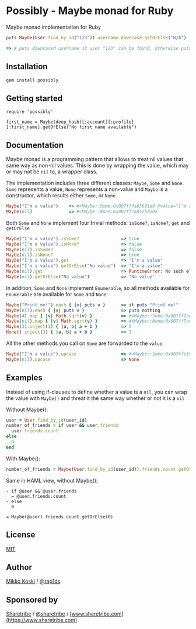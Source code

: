 # Possibly - Maybe monad for Ruby

Maybe monad implementation for Ruby

```ruby
puts Maybe(User.find_by_id("123")).username.downcase.getOrElse("N/A")

=> # puts downcased username if user "123" can be found, otherwise puts "N/A"
```

## Installation

```ruby
gem install possibly
```

## Getting started

```
require 'possibly'

first_name = Maybe(deep_hash)[:account][:profile][:first_name].getOrElse("No first name available")
```

## Documentation

Maybe monad is a programming pattern that allows to treat nil values that same way as non-nil values. This is done by wrapping the value, which may or may not be `nil` to, a wrapper class.

The implementation includes three different classes: `Maybe`, `Some` and `None`. `Some` represents a value, `None` represents a non-value and `Maybe` is a constructor, which results either `Some`, or `None`.

```ruby
Maybe("I'm a value")    => #<Maybe::Some:0x007ff7a85621e0 @value="I'm a value">
Maybe(nil)              => #<Maybe::None:0x007ff7a852bd20>
```

Both `Some` and `None` implement four trivial methods: `isSome?`, `isNone?`, `get` and `getOrElse`

```ruby
Maybe("I'm a value").isSome?                => true
Maybe("I'm a value").isNone?                => false
Maybe(nil).isSome?                          => false
Maybe(nil).isNone?                          => true
Maybe("I'm a value").get                    => "I'm a value"
Maybe("I'm a value").getOrElse("No value")  => "I'm a value"
Maybe(nil).get                              => RuntimeError: No such element
Maybe(nil).getOrElse("No value")            => "No value"
```

In addition, `Some` and `None` implement `Enumerable`, so all methods available for `Enumerable` are available for `Some` and `None`:

```ruby
Maybe("Print me!").each { |v| puts v }      => it puts "Print me!"
Maybe(nil).each { |v| puts v }              => puts nothing
Maybe(4).map { |v| Math.sqrt(v) }           => #<Maybe::Some:0x007ff7ac8697b8 @value=2.0>
Maybe(nil).map { |v| Math.sqrt(v) }         => #<Maybe::None:0x007ff7ac809b10>
Maybe(2).inject(3) { |a, b| a + b }         => 5
None().inject(3) { |a, b| a + b }           => 3
```

All the other methods you call on `Some` are forwarded to the `value`.

```ruby
Maybe("I'm a value").upcase                 => #<Maybe::Some:0x007ffe198e6128 @value="I'M A VALUE">
Maybe(nil).upcase                           => None
```

## Examples

Instead of using if-clauses to define whether a value is a `nil`, you can wrap the value with `Maybe()` and threat it the same way whether or not it is a `nil`

Without Maybe():

```ruby
user = User.find_by_id(user_id)
number_of_friends = if user && user.friends
  user.friends.count
else
  0
end
```

With Maybe():

```ruby
number_of_friends = Maybe(User.find_by_id(user_id)).friends.count.getOrElse(0)
```

Same in HAML view, without Maybe():

```haml
- if @user && @user.friends
  = @user.friends.count
- else
  0
```

```haml
= Maybe(@user).friends.count.getOrElse(0)
```

## License

[MIT](LICENSE)

## Author

[Mikko Koski](https://github.com/rap1ds) / [@rap1ds](http://twitter.com/rap1ds)

## Sponsored by

[Sharetribe](https://github.com/sharetribe) / [@sharetribe](http://twitter.com/sharetribe) / [www.sharetribe.com](https://www.sharetribe.com)